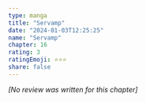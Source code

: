```yaml
---
type: manga
title: "Servamp"
date: "2024-01-03T12:25:25"
name: "Servamp"
chapter: 16
rating: 3
ratingEmoji: ⭐️⭐️⭐️
share: false
---
```


*[No review was written for this chapter]*
